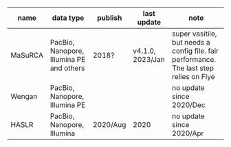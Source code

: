 |name|data type|publish|last update|note|
|---|---|---|---|---|
|MaSuRCA|PacBio, Nanopore, Illumina PE and others|2018?|v4.1.0, 2023/Jan|super vasitile, but needs a config file. fair performance. The last step relies on Flye|
|Wengan|PacBio, Nanopore, Illumina PE|||no update since 2020/Dec|
|HASLR|PacBio, Nanopore, Illumina|2020/Aug|2020|no update since 2020/Apr|